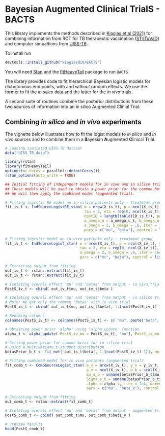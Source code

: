 # **B**ayesian **A**ugmented **C**linical **T**rialS - **BACTS**

This library implements the methods described in [Kiagias et al (2021)](https://www.frontiersin.org/article/10.3389/fmedt.2021.719380) for combining information from RCT for TB therapeutic vaccination ([STriTuVaD](https://www.strituvad.eu)) and computer simualtions from [UISS-TB](https://bmcbioinformatics.biomedcentral.com/articles/10.1186/s12859-020-03762-5). 

To install run
``` R
devtools::install_github("kiagiasdim/BACTS")
```
You will need [Stan](https://mc-stan.org/users/interfaces/rstan) and the [fitHeavyTail](https://cran.r-project.org/web/packages/fitHeavyTail/) package to run `BACTS`

The library provides code to fit hierarchical Bayesian logistic models for dichotomous end points, with and without random effects.  We use the former to fit the *in silico* data and the latter for the *in vivo* trials.  

A second suite of routines combine the posterior distributions from these two sources of information into an in silico Augmented Clinial Trial.

## Combining *in silico* and *in vivo* experiments

The vignette below illustrates how to fit the logist models to *in silico* and *in vivo* sources and to combine them in a **B**ayesian **A**ugmented **C**linical **T**rial.

```R
# Loading simulated UISS-TB dataset
data("UISS_TB_data")

library(rstan)
library(fitHeavyTail)
options(mc.cores = parallel::detectCores())
rstan_options(auto_write = TRUE)

## Initial fitting of independent models for in vivo and in silico trials - treatment group.
## These models will be used to obtain a power prior for the common betas of the trials.
## We will then apply the combined model (augmented trial).

# Fitting logistic RE model on in-silico patients only - treatment group
fit_is_t <- IndSourceLogistRE_stan( m = nrow(X_is_t), p = ncol(X_is_t), y = y_is_t, X = X_is_t,
                                    tau = 2, eta = rep(0, ncol(X_is_t)), I = diag(ncol(X_is_t)),
                                    npatID = length(table(ID_is_t)), patID = ID_is_t,
                                    a_omega_u = a_omega_u_t, b_omega_u = b_omega_u_t,
                                    a_omega = 2, b_omega = .6, iter = 1e4, warmup = 1e3, chains = 3,
                                    pars = c("mu", "beta"), control = list(adapt_delta = .99) )

# Fitting logistic model on in-vivo patients only - treatment group
fit_iv_t <- IndSourceLogist_stan( m = nrow(X_iv_t), p = ncol(X_iv_t), y = y_iv_t, X = X_iv_t,
                                  tau = 2, eta = rep(0, ncol(X_iv_t)), I = diag(ncol(X_iv_t)),
                                  a_omega = 2, b_omega = .6, iter = 1e4, warmup = 1e3, chains = 3,
                                  pars = c("mu", "beta"), control = list(adapt_delta = .99) )

# Extracting output from fitting
out_is_t <- rstan::extract(fit_is_t)
out_iv_t <- rstan::extract(fit_iv_t)

# Isolating overall effect 'mu' and 'betas' from output - in vivo trial
PostS_iv_t <- cbind( out_iv_t$mu, out_iv_t$beta )

# Isolating overall effect 'mu' and 'betas' from output - in silico trial
# Note: We get only the common 'betas' with in vivo trial
PostS_is_t <- cbind( out_is_t$mu, out_is_t$beta[, 1:(ncol(PostS_iv_t)-1)] )

# Renaming columns
colnames(PostS_iv_t) <- colnames(PostS_is_t) <- c( "mu", paste("beta", seq(1:(ncol(X_iv_t)-1)), sep = "_") )

# Obtaining power prior 'alpha' using 'alpha_update' function
alpha_t <- alpha_update( PostS_iv_mu = PostS_iv_t[, "mu"], PostS_is_mu = PostS_is_t[, "mu"], M = ncol(X_is_t) )

# Getting power prior for common betas for in silico trial
# using a multivariate t-student distribution
betasPrior_b_t <- fit_mvt( out_is_t$beta[, 1:(ncol(PostS_iv_t)-1)], nu = "MLE-diag")

# Fitting combined model for in vivo patients (augmented trial)
fit_comb_t <- CombSourceLogist_stan( m_v = nrow(X_iv_t), y_v = y_iv_t, X_v = X_iv_t,
                                     p_v = ncol(X_iv_t), p_b = ncol(X_iv_t) - 1, p_vo = 0,
                                     mu_s_b = unname(betasPrior_b_t$mu),
                                     Sigma_s_b = unname(betasPrior_b_t$cov), nu_s_b = betasPrior_b_t$nu,
                                     alpha = alpha_t, iter = 1e4, warmup = 1e3, chains = 3,
                                     pars = c("mu", "beta_v"), control = list(adapt_delta = .99) )

# Extracting output from fitting
out_comb_t <- rstan::extract(fit_comb_t)

# Isolating overall effect 'mu' and 'betas' from output - augmented trial
PostS_comb_t <- cbind( out_comb_t$mu, out_comb_t$beta_v )

# Preview results
head(PostS_comb_t)
```
